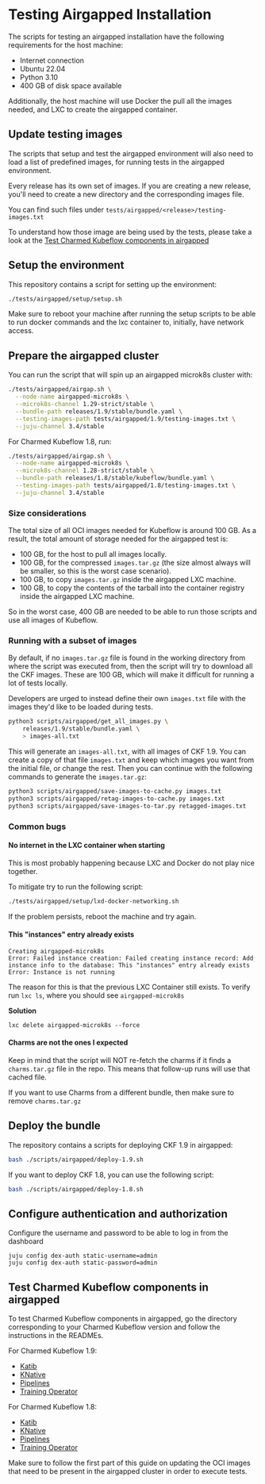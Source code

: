 # Testing Airgapped Installation
The scripts for testing an airgapped installation have the following requirements for the host machine:
- Internet connection
- Ubuntu 22.04
- Python 3.10
- 400 GB of disk space available

Additionally, the host machine will use Docker the pull all the images needed, and LXC to create the airgapped container.

## Update testing images

The scripts that setup and test the airgapped environment will also need to load
a list of predefined images, for running tests in the airgapped environment.

Every release has its own set of images. If you are creating a new release, you'll
need to create a new directory and the corresponding images file.

You can find such files under `tests/airgapped/<release>/testing-images.txt`

To understand how those image are being used by the tests, please take a look
at the
[Test Charmed Kubeflow components in airgapped](#test-charmed-kubeflow-components-in-airgapped)

## Setup the environment

This repository contains a script for setting up the environment:
```bash
./tests/airgapped/setup/setup.sh
```

Make sure to reboot your machine after running the setup scripts to be able to run docker commands and the lxc container to, initially, have network access.

## Prepare the airgapped cluster

You can run the script that will spin up an airgapped microk8s cluster with:

```bash
./tests/airgapped/airgap.sh \
  --node-name airgapped-microk8s \
  --microk8s-channel 1.29-strict/stable \
  --bundle-path releases/1.9/stable/bundle.yaml \
  --testing-images-path tests/airgapped/1.9/testing-images.txt \
  --juju-channel 3.4/stable
```

For Charmed Kubeflow 1.8, run:
```bash
./tests/airgapped/airgap.sh \
  --node-name airgapped-microk8s \
  --microk8s-channel 1.28-strict/stable \
  --bundle-path releases/1.8/stable/kubeflow/bundle.yaml \
  --testing-images-path tests/airgapped/1.8/testing-images.txt \
  --juju-channel 3.4/stable
```

### Size considerations

The total size of all OCI images needed for Kubeflow is around 100 GB. As a result, the total amount of storage needed for the airgapped test is:
- 100 GB, for the host to pull all images locally.
- 100 GB, for the compressed `images.tar.gz` (the size almost always will be smaller, so this is the worst case scenario).
- 100 GB, to copy `images.tar.gz` inside the airgapped LXC machine.
- 100 GB, to copy the contents of the tarball into the container registry inside the airgapped LXC machine.

So in the worst case, 400 GB are needed to be able to run those
scripts and use all images of Kubeflow.

### Running with a subset of images

By default, if no `images.tar.gz` file is found in the working directory from where
the script was executed from, then the script will try to download
all the CKF images. These are 100 GB, which will make it difficult for running a
lot of tests locally.

Developers are urged to instead define their own `images.txt` file with the images
they'd like to be loaded during tests.

```bash
python3 scripts/airgapped/get_all_images.py \
    releases/1.9/stable/bundle.yaml \
    > images-all.txt
```

This will generate an `images-all.txt`, with all images of CKF 1.9. You can
create a copy of that file `images.txt` and keep which images you want from
the initial file, or change the rest. Then you can continue with the following
commands to generate the `images.tar.gz`:

```bash
python3 scripts/airgapped/save-images-to-cache.py images.txt
python3 scripts/airgapped/retag-images-to-cache.py images.txt
python3 scripts/airgapped/save-images-to-tar.py retagged-images.txt
```


### Common bugs

#### No internet in the LXC container when starting

This is most probably happening because LXC and Docker do not play nice together.

To mitigate try to run the following script:
```bash
./tests/airgapped/setup/lxd-docker-networking.sh
```
If the problem persists, reboot the machine and try again.


#### This "instances" entry already exists
```
Creating airgapped-microk8s
Error: Failed instance creation: Failed creating instance record: Add instance info to the database: This "instances" entry already exists
Error: Instance is not running
```

The reason for this is that the previous LXC Container still exists. To verify run `lxc ls`, where you should see `airgapped-microk8s`

**Solution**
```
lxc delete airgapped-microk8s --force
```

#### Charms are not the ones I expected

Keep in mind that the script will NOT re-fetch the charms if it finds a
`charms.tar.gz` file in the repo. This means that follow-up runs will use
that cached file.

If you want to use Charms from a different bundle, then make sure to remove
`charms.tar.gz`

## Deploy the bundle
The repository contains a scripts for deploying CKF 1.9 in airgapped:
```bash
bash ./scripts/airgapped/deploy-1.9.sh
```

If you want to deploy CKF 1.8, you can use the following script:
```bash
bash ./scripts/airgapped/deploy-1.8.sh
```

## Configure authentication and authorization
Configure the username and password to be able to log in from the dashboard
```
juju config dex-auth static-username=admin
juju config dex-auth static-password=admin
```

## Test Charmed Kubeflow components in airgapped

To test Charmed Kubeflow components in airgapped, go the directory corresponding to your Charmed Kubeflow version and follow the instructions in the READMEs.

For Charmed Kubeflow 1.9:
* [Katib](./1.9/katib/README.md)
* [KNative](./1.9/knative/README.md)
* [Pipelines](./1.9/pipelines/README.md)
* [Training Operator](./1.9/training/README.md)

For Charmed Kubeflow 1.8:
* [Katib](./1.8/katib/README.md)
* [KNative](./1.8/knative/README.md)
* [Pipelines](./1.8/pipelines/README.md)
* [Training Operator](./1.8/training/README.md)

Make sure to follow the first part of this guide on updating the OCI images that need to be present
in the airgapped cluster in order to execute tests.
